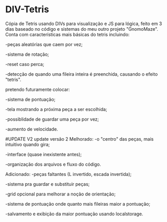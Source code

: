 # DIV-Tetris
Cópia de Tetris usando DIVs para visualização e JS para lógica, feito em 3 dias baseado no código e sistemas do meu outro projeto "GnomoMaze".
Conta com características mais básicas do tetris incluindo:

-peças aleatórias que caem por vez;

-sistema de rotação;

-reset caso perca;

-detecção de quando uma fileira inteira é preenchida, causando o efeito "tetris".


pretendo futuramente colocar:

-sistema de pontuação;

-tela mostrando a próxima peça a ser escolhida;

-possiblidade de guardar uma peça por vez;

-aumento de velocidade.


#UPDATE V2
update versão 2
Melhorado:
-o "centro" das peças, mais intuitivo quando gira;

-interface (quase inexistente antes);

-organização dos arquivos e fluxo do código.


Adicionado:
-peças faltantes (L invertido, escada invertida);

-sistema pra guardar e substituir peças;

-grid opcional para melhorar a noção de orientação;

-sistema de pontuação onde quanto mais fileiras maior a pontuação;

-salvamento e exibição da maior pontuação usando localstorage.
